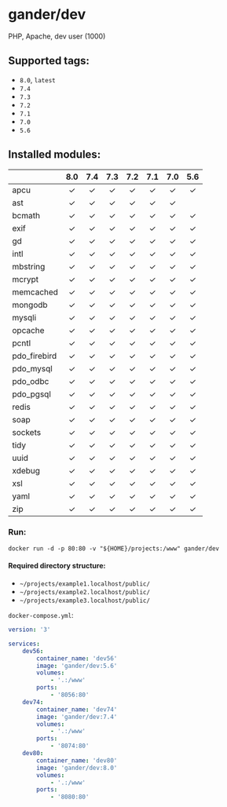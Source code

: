 # gander/dev
PHP, Apache, dev user (1000)

## Supported tags:
* `8.0`, `latest`
* `7.4`
* `7.3`
* `7.2`
* `7.1`
* `7.0`
* `5.6`

## Installed modules:

|             | 8.0   | 7.4   | 7.3   | 7.2   | 7.1   | 7.0   | 5.6   |
|-------------|:-----:|:-----:|:-----:|:-----:|:-----:|:-----:|:-----:|
|apcu         |&check;|&check;|&check;|&check;|&check;|&check;|&check;|
|ast          |&check;|&check;|&check;|&check;|&check;|&check;|       |
|bcmath       |&check;|&check;|&check;|&check;|&check;|&check;|&check;|
|exif         |&check;|&check;|&check;|&check;|&check;|&check;|&check;|
|gd           |&check;|&check;|&check;|&check;|&check;|&check;|&check;|
|intl         |&check;|&check;|&check;|&check;|&check;|&check;|&check;|
|mbstring     |&check;|&check;|&check;|&check;|&check;|&check;|&check;|
|mcrypt       |&check;|&check;|&check;|&check;|&check;|&check;|&check;|
|memcached    |&check;|&check;|&check;|&check;|&check;|&check;|&check;|
|mongodb      |&check;|&check;|&check;|&check;|&check;|&check;|&check;|
|mysqli       |&check;|&check;|&check;|&check;|&check;|&check;|&check;|
|opcache      |&check;|&check;|&check;|&check;|&check;|&check;|&check;|
|pcntl        |&check;|&check;|&check;|&check;|&check;|&check;|&check;|
|pdo_firebird |&check;|&check;|&check;|&check;|&check;|&check;|&check;|
|pdo_mysql    |&check;|&check;|&check;|&check;|&check;|&check;|&check;|
|pdo_odbc     |&check;|&check;|&check;|&check;|&check;|&check;|&check;|
|pdo_pgsql    |&check;|&check;|&check;|&check;|&check;|&check;|&check;|
|redis        |&check;|&check;|&check;|&check;|&check;|&check;|&check;|
|soap         |&check;|&check;|&check;|&check;|&check;|&check;|&check;|
|sockets      |&check;|&check;|&check;|&check;|&check;|&check;|&check;|
|tidy         |&check;|&check;|&check;|&check;|&check;|&check;|&check;|
|uuid         |&check;|&check;|&check;|&check;|&check;|&check;|&check;|
|xdebug       |&check;|&check;|&check;|&check;|&check;|&check;|&check;|
|xsl          |&check;|&check;|&check;|&check;|&check;|&check;|&check;|
|yaml         |&check;|&check;|&check;|&check;|&check;|&check;|&check;|
|zip          |&check;|&check;|&check;|&check;|&check;|&check;|&check;|

### Run:
`docker run -d -p 80:80 -v "${HOME}/projects:/www" gander/dev`

#### Required directory structure:
+ `~/projects/example1.localhost/public/`
+ `~/projects/example2.localhost/public/`
+ `~/projects/example3.localhost/public/`

`docker-compose.yml`:
```yaml
version: '3'

services:
    dev56:
        container_name: 'dev56'
        image: 'gander/dev:5.6'
        volumes:
            - '.:/www'
        ports:
            - '8056:80'
    dev74:
        container_name: 'dev74'
        image: 'gander/dev:7.4'
        volumes:
            - '.:/www'
        ports:
            - '8074:80'
    dev80:
        container_name: 'dev80'
        image: 'gander/dev:8.0'
        volumes:
            - '.:/www'
        ports:
            - '8080:80'
```
